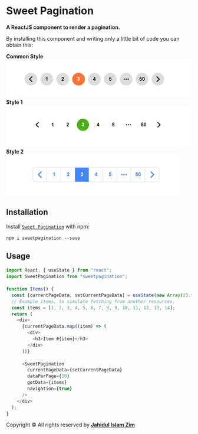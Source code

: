 # Sweet Pagination

**A ReactJS component to render a pagination.**

By installing this component and writing only a little bit of code you can obtain this:

**Common Style**
<img src="https://raw.githubusercontent.com/jahidulislamzim/sweetpagination/main/Assets/Common-Style.png" alt="Sweet Pagination Style" />
**Style 1**
<img src="https://raw.githubusercontent.com/jahidulislamzim/sweetpagination/main/Assets/Style-1.png" alt="Sweet Pagination Style" />
**Style 2**
<img src="https://raw.githubusercontent.com/jahidulislamzim/sweetpagination/main/Assets/Style-2.png" alt="Sweet Pagination Style" />


## Installation

Install [`Sweet Pagination`](https://www.npmjs.com/package/sweetpagination) with npm:

```
npm i sweetpagination --save
```

## Usage

```javascript
import React, { useState } from "react";
import SweetPagination from "sweetpagination";

function Items() {
  const [currentPageData, setCurrentPageData] = useState(new Array(2).fill());
  // Example items, to simulate fetching from another resources.
  const items = [1, 2, 3, 4, 5, 6, 7, 8, 9, 10, 11, 12, 13, 14];
  return (
    <div>
      {currentPageData.map((item) => (
        <div>
          <h3>Item #{item}</h3>
        </div>
      ))}

      <SweetPagination
        currentPageData={setCurrentPageData}
        dataPerPage={10}
        getData={items}
        navigation={true}
      />
    </div>
  );
}
```
Copyright © All rights reserved by [**Jahidul Islam Zim**](https://jahidulislamzim.com/)
